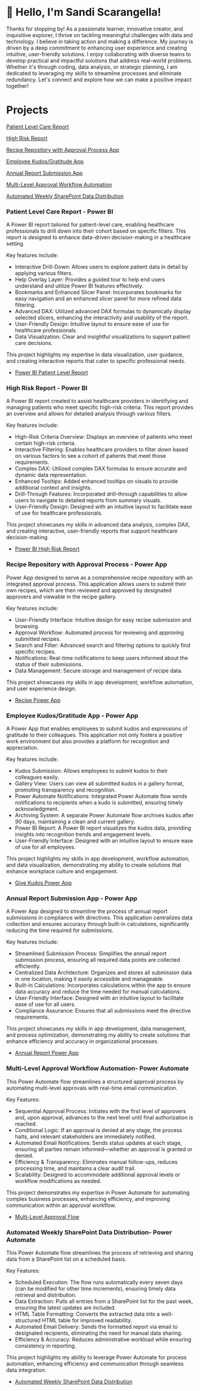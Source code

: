
# 👋 Hello, I'm Sandi Scarangella!
Thanks for stopping by! As a passionate learner, innovative creator, and inquisitive explorer, I thrive on tackling meaningful challenges with data and technology. I believe in taking action and making a difference. My journey is driven by a deep commitment to enhancing user experience and creating intuitive, user-friendly solutions. I enjoy collaborating with diverse teams to develop practical and impactful solutions that address real-world problems. Whether it's through coding, data analysis, or strategic planning, I am dedicated to leveraging my skills to streamline processes and eliminate redundancy. Let's connect and explore how we can make a positive impact together!

# Projects

[Patient Level Care Report](https://github.com/ScarSL923/SandiPortfolio?tab=readme-ov-file#patient-level-care-report---power-bi)

[High Risk Report](https://github.com/ScarSL923/SandiPortfolio?tab=readme-ov-file#high-risk-report---power-bi)

[Recipe Repository with Approval Process App](https://github.com/ScarSL923/SandiPortfolio?tab=readme-ov-file#recipe-repository-with-approval-process---power-app)

[Employee Kudos/Gratitude App](https://github.com/ScarSL923/SandiPortfolio?tab=readme-ov-file#employee-kudosgratitude-app---power-app)

[Annual Report Submission App](https://github.com/ScarSL923/SandiPortfolio?tab=readme-ov-file#annual-report-submission-app---power-app)

[Multi-Level Approval Workflow Automation](https://github.com/ScarSL923/SandiPortfolio/blob/main/README.md#multi-level-approval-workflow-automation--power-automate)

[Automated Weekly SharePoint Data Distribution](https://github.com/ScarSL923/SandiPortfolio/blob/main/README.md#automated-weekly-sharepoint-data-distribution--power-automate)
    
### Patient Level Care Report - Power BI
A Power BI report tailored for patient-level care, enabling healthcare professionals to drill down into their cohort based on specific filters. This report is designed to enhance data-driven decision-making in a healthcare setting. 

Key features include:
- Interactive Drill-Down: Allows users to explore patient data in detail by applying various filters.
- Help Overlay Layer: Provides a guided tour to help end users understand and utilize Power BI features effectively.
- Bookmarks and Enhanced Slicer Panel: Incorporates bookmarks for easy navigation and an enhanced slicer panel for more refined data filtering.
- Advanced DAX: Utilized advanced DAX formulas to dynamically display selected slicers, enhancing the interactivity and usability of the report.
- User-Friendly Design: Intuitive layout to ensure ease of use for healthcare professionals.
- Data Visualization: Clear and insightful visualizations to support patient care decisions.
  
This project highlights my expertise in data visualization, user guidance, and creating interactive reports that cater to specific professional needs.
- [Power BI Patient Level Report](https://youtu.be/-_dLST4bwgY)

### High Risk Report - Power BI
A Power BI report created to assist healthcare providers in identifying and managing patients who meet specific high-risk criteria. This report provides an overview and allows for detailed analysis through various filters. 

Key features include:
- High-Risk Criteria Overview: Displays an overview of patients who meet certain high-risk criteria.
- Interactive Filtering: Enables healthcare providers to filter down based on various factors to see a cohort of patients that meet those requirements.
- Complex DAX: Utilized complex DAX formulas to ensure accurate and dynamic data representation.
- Enhanced Tooltips: Added enhanced tooltips on visuals to provide additional context and insights.
- Drill-Through Features: Incorporated drill-through capabilities to allow users to navigate to detailed reports from summary visuals.
- User-Friendly Design: Designed with an intuitive layout to facilitate ease of use for healthcare professionals.
  
This project showcases my skills in advanced data analysis, complex DAX, and creating interactive, user-friendly reports that support healthcare decision-making.
- [Power BI High Risk Report](https://youtu.be/K4hFjkJi1tw)

### Recipe Repository with Approval Process - Power App
Power App designed to serve as a comprehensive recipe repository with an integrated approval process. This application allows users to submit their own recipes, which are then reviewed and approved by designated approvers and viewable in the recipe gallery. 

Key features include:
- User-Friendly Interface: Intuitive design for easy recipe submission and browsing.
- Approval Workflow: Automated process for reviewing and approving submitted recipes.
- Search and Filter: Advanced search and filtering options to quickly find specific recipes.
- Notifications: Real-time notifications to keep users informed about the status of their submissions.
- Data Management: Secure storage and management of recipe data.
  
This project showcases my skills in app development, workflow automation, and user experience design.
- [Recipe Power App](https://youtu.be/Hh13ib7AfN0)

### Employee Kudos/Gratitude App - Power App
A Power App that enables employees to submit kudos and expressions of gratitude to their colleagues. This application not only fosters a positive work environment but also provides a platform for recognition and appreciation. 

Key features include:
- Kudos Submission: Allows employees to submit kudos to their colleagues easily.
- Gallery View: Users can view all submitted kudos in a gallery format, promoting transparency and recognition.
- Power Automate Notifications: Integrated Power Automate flow sends notifications to recipients when a kudo is submitted, ensuring timely acknowledgment.
- Archiving System: A separate Power Automate flow archives kudos after 90 days, maintaining a clean and current gallery.
- Power BI Report: A Power BI report visualizes the kudos data, providing insights into recognition trends and engagement levels.
- User-Friendly Interface: Designed with an intuitive layout to ensure ease of use for all employees.

This project highlights my skills in app development, workflow automation, and data visualization, demonstrating my ability to create solutions that enhance workplace culture and engagement.
- [Give Kudos Power App](https://youtu.be/GZbGwCvSHvI)

### Annual Report Submission App - Power App
A Power App designed to streamline the process of annual report submissions in compliance with directives. This application centralizes data collection and ensures accuracy through built-in calculations, significantly reducing the time required for submissions. 

Key features include:
- Streamlined Submission Process: Simplifies the annual report submission process, ensuring all required data points are collected efficiently.
- Centralized Data Architecture: Organizes and stores all submission data in one location, making it easily accessible and manageable.
- Built-In Calculations: Incorporates calculations within the app to ensure data accuracy and reduce the time needed for manual calculations.
- User-Friendly Interface: Designed with an intuitive layout to facilitate ease of use for all users.
- Compliance Assurance: Ensures that all submissions meet the directive requirements.

This project showcases my skills in app development, data management, and process optimization, demonstrating my ability to create solutions that enhance efficiency and accuracy in organizational processes.
- [Annual Report Power App](https://youtu.be/xyL4W19yjXk)

### Multi-Level Approval Workflow Automation- Power Automate
This Power Automate flow streamlines a structured approval process by automating multi-level approvals with real-time email communication.

Key Features:
- Sequential Approval Process: Initiates with the first level of approvers and, upon approval, advances to the next level until final authorization is reached.
- Conditional Logic: If an approval is denied at any stage, the process halts, and relevant stakeholders are immediately notified.
- Automated Email Notifications: Sends status updates at each stage, ensuring all parties remain informed—whether an approval is granted or denied.
- Efficiency & Transparency: Eliminates manual follow-ups, reduces processing time, and maintains a clear audit trail.
- Scalability: Designed to accommodate additional approval levels or workflow modifications as needed.

This project demonstrates my expertise in Power Automate for automating complex business processes, enhancing efficiency, and improving communication within an approval workflow.
- [Multi-Level Approval Flow](https://youtu.be/I1OjDwnhja4)
  
### Automated Weekly SharePoint Data Distribution- Power Automate
This Power Automate flow streamlines the process of retrieving and sharing data from a SharePoint list on a scheduled basis.

Key Features:
- Scheduled Execution: The flow runs automatically every seven days (can be modified for other time increments), ensuring timely data retrieval and distribution.
- Data Extraction: Pulls all entries from a SharePoint list for the past week, ensuring the latest updates are included.
- HTML Table Formatting: Converts the extracted data into a well-structured HTML table for improved readability.
- Automated Email Delivery: Sends the formatted report via email to designated recipients, eliminating the need for manual data sharing.
- Efficiency & Accuracy: Reduces administrative workload while ensuring consistency in reporting.

This project highlights my ability to leverage Power Automate for process automation, enhancing efficiency and communication through seamless data integration.
- [Automated Weekly SharePoint Data Distribution](https://youtu.be/YcRtjpprnYw)



